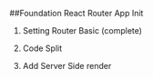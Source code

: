 ##Foundation React Router App Init

1. Setting Router Basic (complete)

2. Code Split

3. Add Server Side render